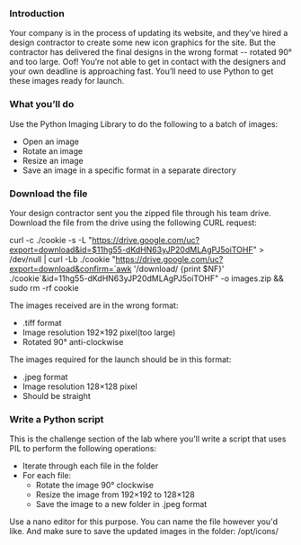 ### Introduction

Your company is in the process of updating its website, and they’ve hired a design contractor to create some new icon graphics for the site. 
But the contractor has delivered the final designs in the wrong format -- rotated 90° and too large. 
Oof! You’re not able to get in contact with the designers and your own deadline is approaching fast. 
You’ll need to use Python to get these images ready for launch.

### What you’ll do

Use the Python Imaging Library to do the following to a batch of images:

  - Open an image
  - Rotate an image
  - Resize an image
  - Save an image in a specific format in a separate directory 

### Download the file

Your design contractor sent you the zipped file through his team drive. Download the file from the drive using the following CURL request:

curl -c ./cookie -s -L "https://drive.google.com/uc?export=download&id=$11hg55-dKdHN63yJP20dMLAgPJ5oiTOHF" > /dev/null | curl -Lb ./cookie "https://drive.google.com/uc?export=download&confirm=`awk '/download/ {print $NF}' ./cookie`&id=11hg55-dKdHN63yJP20dMLAgPJ5oiTOHF" -o images.zip && sudo rm -rf cookie

The images received are in the wrong format:

  - .tiff format
  - Image resolution 192×192 pixel(too large)
  - Rotated 90° anti-clockwise

The images required for the launch should be in this format:

  - .jpeg format
  - Image resolution 128×128 pixel
  - Should be straight

### Write a Python script

This is the challenge section of the lab where you'll write a script that uses PIL to perform the following operations:

  - Iterate through each file in the folder
  - For each file:
      - Rotate the image 90° clockwise
      - Resize the image from 192×192 to 128×128
      - Save the image to a new folder in .jpeg format

Use a nano editor for this purpose. You can name the file however you'd like. And make sure to save the updated images in the folder: /opt/icons/






















